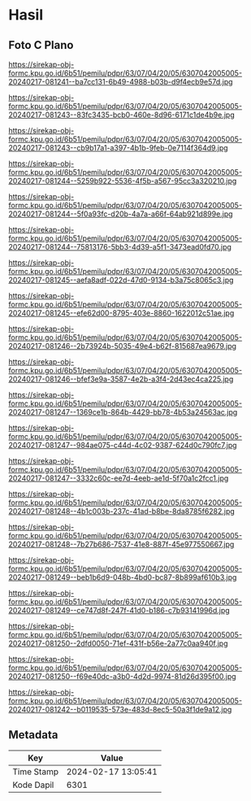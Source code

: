 # Hasil

## Foto C Plano

https://sirekap-obj-formc.kpu.go.id/6b51/pemilu/pdpr/63/07/04/20/05/6307042005005-20240217-081241--ba7cc131-6b49-4988-b03b-d9f4ecb9e57d.jpg

https://sirekap-obj-formc.kpu.go.id/6b51/pemilu/pdpr/63/07/04/20/05/6307042005005-20240217-081243--83fc3435-bcb0-460e-8d96-6171c1de4b9e.jpg

https://sirekap-obj-formc.kpu.go.id/6b51/pemilu/pdpr/63/07/04/20/05/6307042005005-20240217-081243--cb9b17a1-a397-4b1b-9feb-0e7114f364d9.jpg

https://sirekap-obj-formc.kpu.go.id/6b51/pemilu/pdpr/63/07/04/20/05/6307042005005-20240217-081244--5259b922-5536-4f5b-a567-95cc3a320210.jpg

https://sirekap-obj-formc.kpu.go.id/6b51/pemilu/pdpr/63/07/04/20/05/6307042005005-20240217-081244--5f0a93fc-d20b-4a7a-a66f-64ab921d899e.jpg

https://sirekap-obj-formc.kpu.go.id/6b51/pemilu/pdpr/63/07/04/20/05/6307042005005-20240217-081244--75813176-5bb3-4d39-a5f1-3473ead0fd70.jpg

https://sirekap-obj-formc.kpu.go.id/6b51/pemilu/pdpr/63/07/04/20/05/6307042005005-20240217-081245--aefa8adf-022d-47d0-9134-b3a75c8065c3.jpg

https://sirekap-obj-formc.kpu.go.id/6b51/pemilu/pdpr/63/07/04/20/05/6307042005005-20240217-081245--efe62d00-8795-403e-8860-1622012c51ae.jpg

https://sirekap-obj-formc.kpu.go.id/6b51/pemilu/pdpr/63/07/04/20/05/6307042005005-20240217-081246--2b73924b-5035-49e4-b62f-815687ea9679.jpg

https://sirekap-obj-formc.kpu.go.id/6b51/pemilu/pdpr/63/07/04/20/05/6307042005005-20240217-081246--bfef3e9a-3587-4e2b-a3f4-2d43ec4ca225.jpg

https://sirekap-obj-formc.kpu.go.id/6b51/pemilu/pdpr/63/07/04/20/05/6307042005005-20240217-081247--1369ce1b-864b-4429-bb78-4b53a24563ac.jpg

https://sirekap-obj-formc.kpu.go.id/6b51/pemilu/pdpr/63/07/04/20/05/6307042005005-20240217-081247--984ae075-c44d-4c02-9387-624d0c790fc7.jpg

https://sirekap-obj-formc.kpu.go.id/6b51/pemilu/pdpr/63/07/04/20/05/6307042005005-20240217-081247--3332c60c-ee7d-4eeb-ae1d-5f70a1c2fcc1.jpg

https://sirekap-obj-formc.kpu.go.id/6b51/pemilu/pdpr/63/07/04/20/05/6307042005005-20240217-081248--4b1c003b-237c-41ad-b8be-8da8785f6282.jpg

https://sirekap-obj-formc.kpu.go.id/6b51/pemilu/pdpr/63/07/04/20/05/6307042005005-20240217-081248--7b27b686-7537-41e8-887f-45e977550667.jpg

https://sirekap-obj-formc.kpu.go.id/6b51/pemilu/pdpr/63/07/04/20/05/6307042005005-20240217-081249--beb1b6d9-048b-4bd0-bc87-8b899af610b3.jpg

https://sirekap-obj-formc.kpu.go.id/6b51/pemilu/pdpr/63/07/04/20/05/6307042005005-20240217-081249--ce747d8f-247f-41d0-b186-c7b93141996d.jpg

https://sirekap-obj-formc.kpu.go.id/6b51/pemilu/pdpr/63/07/04/20/05/6307042005005-20240217-081250--2dfd0050-71ef-431f-b56e-2a77c0aa940f.jpg

https://sirekap-obj-formc.kpu.go.id/6b51/pemilu/pdpr/63/07/04/20/05/6307042005005-20240217-081250--f69e40dc-a3b0-4d2d-9974-81d26d395f00.jpg

https://sirekap-obj-formc.kpu.go.id/6b51/pemilu/pdpr/63/07/04/20/05/6307042005005-20240217-081242--b0119535-573e-483d-8ec5-50a3f1de9a12.jpg


## Metadata

| Key        | Value               |
| ---------- | ------------------- |
| Time Stamp | 2024-02-17 13:05:41 |
| Kode Dapil | 6301                |



